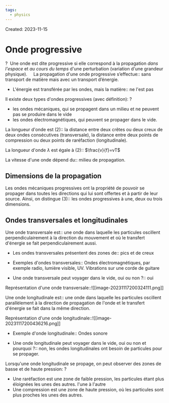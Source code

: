 ```yaml
---
tags:
  - physics
---
```

Created: 2023-11-15

# Onde progressive
?
 Une onde est dite progressive si elle correspond à la propagation _dans l'espace_ et _au cours du temps_ d'une perturbation (variation d'une grandeur physique).
 <!--SR:!2023-11-29,1,147-->
 
La propagation d'une onde progressive s’effectue:: sans transport de matière mais avec un transport d’énergie.
<!--SR:!2024-01-22,15,160-->


- L'énergie est transférée par les ondes, mais la matière:: ne l'est pas
<!--SR:!2024-01-25,40,250-->

Il existe deux types d'ondes progressives (avec définition):
?
- les ondes mécaniques, qui se propagent dans un milieu et ne peuvent pas se produire dans le vide
- les ondes électromagnétiques, qui peuvent se propager dans le vide.
<!--SR:!2024-03-13,57,207-->

La longueur d'onde est (2):: la distance entre deux crêtes ou deux creux de deux ondes consécutives (transversale), la distance entre deux points de compression ou deux points de raréfaction (longitudinale).
<!--SR:!2024-02-09,39,218-->

La longueur d'onde $\lambda$ est égale à (2):: $\frac{v}{f}=vT$
<!--SR:!2024-03-08,69,250-->

La vitesse d'une onde dépend du:: milieu de propagation.
<!--SR:!2024-02-20,47,238-->

## Dimensions de la propagation
Les ondes mécaniques progressives ont la propriété de pouvoir se propager dans toutes les directions qui lui sont offertes et à partir de leur source. Ainsi, on distingue (3):: les ondes progressives à une, deux ou trois dimensions.
<!--SR:!2024-01-23,38,250-->

## Ondes transversales et longitudinales
Une onde transversale est:: une onde dans laquelle les particules oscillent perpendiculairement à la direction du mouvement et où le transfert d'énergie se fait perpendiculairement aussi.
<!--SR:!2024-01-22,11,130-->
- Les ondes transversales présentent des zones de:: pics et de creux
<!--SR:!2024-03-17,68,230-->
- Exemples d'ondes transversales:: Ondes électromagnétiques, par exemple radio, lumière visible, UV. Vibrations sur une corde de guitare
<!--SR:!2024-02-10,50,250-->
- Une onde transversale peut voyager dans le vide, oui ou non ?:: oui
<!--SR:!2024-02-10,52,267-->

Représentation d'une onde transversale::![[image-20231117200324111.png]]
<!--SR:!2024-02-11,50,250-->


Une onde longitudinale est:: une onde dans laquelle les particules oscillent parallèlement à la direction de propagation de l'onde et le transfert d'énergie se fait dans la même direction.
<!--SR:!2024-02-04,38,210-->

Représentation d'une onde longitudinale::![[image-20231117200436216.png]]
<!--SR:!2024-02-05,43,230-->

- Exemple d'onde longitudinale:: Ondes sonore
<!--SR:!2024-02-23,56,247-->
- Une onde longitudinale peut voyager dans le vide, oui ou non et pourquoi ?:: non, les ondes longitudinales ont besoin de particules pour se propager.
<!--SR:!2024-04-13,88,247-->

Lorsqu'une onde longitudinale se propage, on peut observer des zones de basse et de haute pression:
?
- Une raréfaction est une zone de faible pression, les particules étant plus éloignées les unes des autres. l'une à l'autre
- Une compression est une zone de haute pression, où les particules sont plus proches les unes des autres.
<!--SR:!2024-03-29,79,247-->

